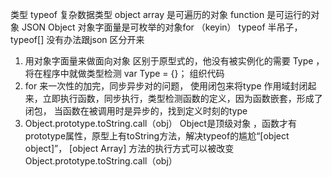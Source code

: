类型 typeof
复杂数据类型 object
array 是可遍历的对象
function 是可运行的对象
JSON Object 对象字面量是可枚举的对象for （keyin）
typeof 半吊子，typeof[] 没有办法跟json 区分开来

1. 用对象字面量来做面向对象 区别于原型式的，他没有被实例化的需要 Type ，将在程序中就做类型检测
 var Type = {}； 组织代码
2. for 来一次性的加完，同步异步对的问题，
 使用闭包来将type 作用域封闭起来，立即执行函数，同步执行，类型检测函数的定义，因为函数嵌套，形成了闭包，
 当函数在被调用时是异步的，找到定义时刻的type
3. Object.prototype.toString.call（obj） Object是顶级对象 ，函数才有prototype属性，原型上有toString方法，解决typeof的尴尬“[object object]”，
 [object Array] 方法的执行方式可以被改变Object.prototype.toString.call（obj）